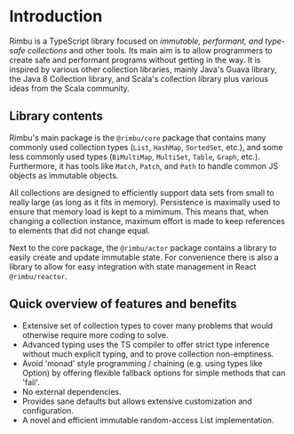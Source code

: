 # Introduction

Rimbu is a TypeScript library focused on _immutable, performant, and type-safe collections_ and other tools. Its main aim is to allow programmers to create safe and performant programs without getting in the way. It is inspired by various other collection libraries, mainly Java's Guava library, the Java 8 Collection library, and Scala's collection library plus various ideas from the Scala community.

## Library contents

Rimbu's main package is the `@rimbu/core` package that contains many commonly used collection types (`List`, `HashMap`, `SortedSet`, etc.), and some less commonly used types (`BiMultiMap`, `MultiSet`, `Table`, `Graph`, etc.). Furthermore, it has tools like `Match`, `Patch`, and `Path` to handle common JS objects as immutable objects.

All collections are designed to efficiently support data sets from small to really large (as long as it fits in memory). Persistence is maximally used to ensure that memory load is kept to a mimimum. This means that, when changing a collection instance, maximum effort is made to keep references to elements that did not change equal.

Next to the core package, the `@rimbu/actor` package contains a library to easily create and update immutable state. For convenience there is also a library to allow for easy integration with state management in React `@rimbu/reactor`.

## Quick overview of features and benefits

- Extensive set of collection types to cover many problems that would otherwise require more coding to solve.
- Advanced typing uses the TS compiler to offer strict type inference without much explicit typing, and to prove collection non-emptiness.
- Avoid 'monad' style programming / chaining (e.g. using types like Option) by offering flexible fallback options for simple methods that can 'fail'.
- No external dependencies.
- Provides sane defaults but allows extensive customization and configuration.
- A novel and efficient immutable random-access List implementation.
